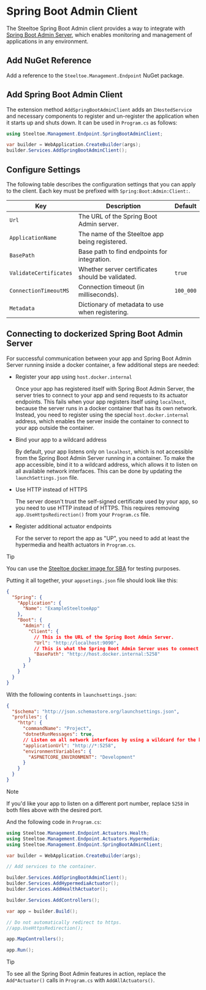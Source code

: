 # Spring Boot Admin Client

The Steeltoe Spring Boot Admin client provides a way to integrate with [Spring Boot Admin Server](https://github.com/codecentric/spring-boot-admin), which enables monitoring and management of applications in any environment.

## Add NuGet Reference

Add a reference to the `Steeltoe.Management.Endpoint` NuGet package.

## Add Spring Boot Admin Client

The extension method `AddSpringBootAdminClient` adds an `IHostedService` and necessary components to register and un-register the application when it starts up and shuts down. It can be used in `Program.cs` as follows:

```csharp
using Steeltoe.Management.Endpoint.SpringBootAdminClient;

var builder = WebApplication.CreateBuilder(args);
builder.Services.AddSpringBootAdminClient();
```

## Configure Settings

The following table describes the configuration settings that you can apply to the client.
Each key must be prefixed with `Spring:Boot:Admin:Client:`.

| Key | Description | Default |
| --- | --- | --- |
| `Url` | The URL of the Spring Boot Admin server. | |
| `ApplicationName` | The name of the Steeltoe app being registered. | |
| `BasePath` | Base path to find endpoints for integration. | |
| `ValidateCertificates` | Whether server certificates should be validated. | `true` |
| `ConnectionTimeoutMS` | Connection timeout (in milliseconds). | `100_000` |
| `Metadata` | Dictionary of metadata to use when registering. | |

## Connecting to dockerized Spring Boot Admin Server

For successful communication between your app and Spring Boot Admin Server running inside a docker container,
a few additional steps are needed:

- Register your app using `host.docker.internal`

  Once your app has registered itself with Spring Boot Admin Server, the server tries to connect to your app
  and send requests to its actuator endpoints. This fails when your app registers itself using `localhost`,
  because the server runs in a docker container that has its own network.
  Instead, you need to register using the special `host.docker.internal` address, which enables the server inside the container
  to connect to your app outside the container.

- Bind your app to a wildcard address

  By default, your app listens only on `localhost`, which is not accessible from the Spring Boot Admin Server running in a container.
  To make the app accessible, bind it to a wildcard address, which allows it to listen on all available network interfaces.
  This can be done by updating the `launchSettings.json` file.

- Use HTTP instead of HTTPS

  The server doesn't trust the self-signed certificate used by your app, so you need to use HTTP instead of HTTPS.
  This requires removing `app.UseHttpsRedirection()` from your `Program.cs` file.

- Register additional actuator endpoints

  For the server to report the app as "UP", you need to add at least the hypermedia and health actuators in `Program.cs`.

> [!TIP]
> You can use the [Steeltoe docker image for SBA](https://github.com/SteeltoeOSS/Samples/blob/main/CommonTasks.md#spring-boot-admin) for testing purposes.

Putting it all together, your `appsetings.json` file should look like this:

```json
{
  "Spring": {
    "Application": {
      "Name": "ExampleSteeltoeApp"
    },
    "Boot": {
      "Admin": {
        "Client": {
          // This is the URL of the Spring Boot Admin Server.
          "Url": "http://localhost:9090",
          // This is what the Spring Boot Admin Server uses to connect to your app.
          "BasePath": "http://host.docker.internal:5258"
        }
      }
    }
  }
}
```

With the following contents in `launchsettings.json`:

```json
{
  "$schema": "http://json.schemastore.org/launchsettings.json",
  "profiles": {
    "http": {
      "commandName": "Project",
      "dotnetRunMessages": true,
      // Listen on all network interfaces by using a wildcard for the hostname.
      "applicationUrl": "http://*:5258",
      "environmentVariables": {
        "ASPNETCORE_ENVIRONMENT": "Development"
      }
    }
  }
}
```

> [!NOTE]
> If you'd like your app to listen on a different port number, replace `5258` in both files above with the desired port.

And the following code in `Program.cs`:

```csharp
using Steeltoe.Management.Endpoint.Actuators.Health;
using Steeltoe.Management.Endpoint.Actuators.Hypermedia;
using Steeltoe.Management.Endpoint.SpringBootAdminClient;

var builder = WebApplication.CreateBuilder(args);

// Add services to the container.

builder.Services.AddSpringBootAdminClient();
builder.Services.AddHypermediaActuator();
builder.Services.AddHealthActuator();

builder.Services.AddControllers();

var app = builder.Build();

// Do not automatically redirect to https.
//app.UseHttpsRedirection();

app.MapControllers();

app.Run();
```

> [!TIP]
> To see all the Spring Boot Admin features in action, replace the `Add*Actuator()` calls in `Program.cs` with `AddAllActuators()`.
